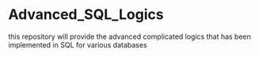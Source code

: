 # Advanced_SQL_Logics
this repository will provide the advanced complicated logics  that has been implemented in SQL for various databases
